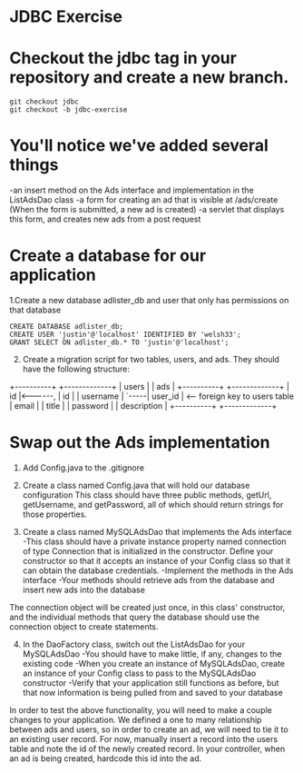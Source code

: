 JDBC Exercise
=====================
Checkout the jdbc tag in your repository and create a new branch.
=====================
    git checkout jdbc
    git checkout -b jdbc-exercise

You'll notice we've added several things
=====================
-an insert method on the Ads interface and implementation in the ListAdsDao class
-a form for creating an ad that is visible at /ads/create
(When the form is submitted, a new ad is created)
-a servlet that displays this form, and creates new ads from a post request

Create a database for our application
=====================

1.Create a new database adlister_db and user that only has permissions on that database

    CREATE DATABASE adlister_db;
    CREATE USER 'justin'@'localhost' IDENTIFIED BY 'welsh33';
    GRANT SELECT ON adlister_db.* TO 'justin'@'localhost';

2. Create a migration script for two tables, users, and ads. They should have the following structure:


+----------+             +-------------+
|  users   |             |    ads      |
+----------+             +-------------+
| id       |<------,     | id          |
| username |       `-----| user_id     | <-- foreign key to users table
| email    |             | title       |
| password |             | description |
+----------+             +-------------+

Swap out the Ads implementation
=====================

1. Add Config.java to the .gitignore

2. Create a class named Config.java that will hold our database configuration This class should have three public methods, getUrl, getUsername, and getPassword, all of which should return strings for those properties.

3. Create a class named MySQLAdsDao that implements the Ads interface
    -This class should have a private instance property named connection of type Connection that is initialized in the constructor. Define your constructor so that it accepts an instance of your Config class so that it can obtain the database credentials.
    -Implement the methods in the Ads interface
    -Your methods should retrieve ads from the database and insert new ads into the database

The connection object will be created just once, in this class' constructor, and the individual methods that query the database should use the connection object to create statements.

4. In the DaoFactory class, switch out the ListAdsDao for your MySQLAdsDao
    -You should have to make little, if any, changes to the existing code
    -When you create an instance of MySQLAdsDao, create an instance of your Config class to pass to the MySQLAdsDao constructor
    -Verify that your application still functions as before, but that now information is being pulled from and saved to your database

In order to test the above functionality, you will need to make a couple changes to your application. We defined a one to many relationship between ads and users, so in order to create an ad, we will need to tie it to an existing user record. For now, manually insert a record into the users table and note the id of the newly created record. In your controller, when an ad is being created, hardcode this id into the ad.